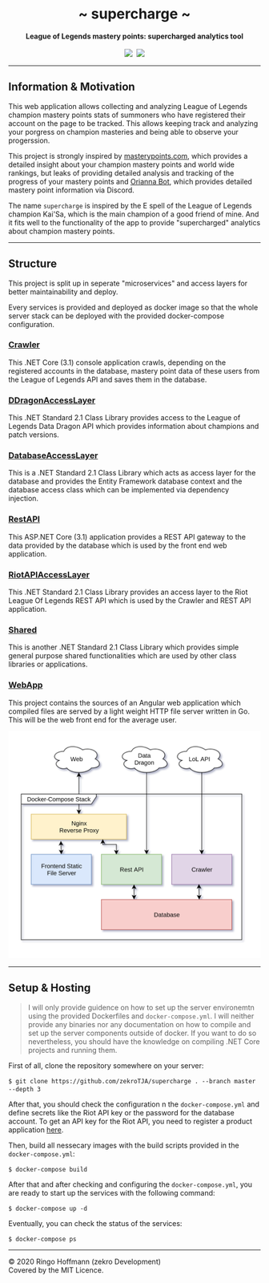 <div align="center">
     <!-- <img src="" width="400"/> -->
     <h1>~ supercharge ~</h1>
     <strong>League of Legends mastery points: supercharged analytics tool</strong><br/><br/>
     <a href="https://github.com/zekroTJA/supercharge/actions"><img src="https://img.shields.io/github/workflow/status/zekroTJA/supercharge/Docker%20Image%20CD.svg?logo=github&style=for-the-badge" height="30"/></a>&nbsp;
     <a href="https://zekro.de/discord"><img src="https://img.shields.io/discord/307084334198816769.svg?logo=discord&style=for-the-badge" height="30"/></a>
</div>

---

## Information & Motivation

This web application allows collecting and analyzing League of Legends champion mastery points stats of summoners who have registered their account on the page to be tracked. This allows keeping track and analyzing your porgress on champion masteries and being able to observe your progerssion.

This project is strongly inspired by [masterypoints.com](https://masterypoints.com), which provides a detailed insight about your champion mastery points and world wide rankings, but leaks of providing detailed analysis and tracking of the progress of your mastery points and [Orianna Bot](https://orianna.molenzwiebel.xyz), which provides detailed mastery point information via Discord.

The name `supercharge` is inspired by the E spell of the League of Legends champion Kai'Sa, which is the main champion of a good friend of mine. And it fits well to the functionality of the app to provide "supercharged" analytics about champion mastery points.

---

## Structure

This project is split up in seperate "microservices" and access layers for better maintainability and deploy.

Every services is provided and deployed as docker image so that the whole server stack can be deployed with the provided docker-compose configuration.

### [Crawler](Crawler)

This .NET Core (3.1) console application crawls, depending on the registered accounts in the database, mastery point data of these users from the League of Legends API and saves them in the database.

### [DDragonAccessLayer](DDragonAccessLayer)

This .NET Standard 2.1 Class Library provides access to the League of Legends Data Dragon API which provides information about champions and patch versions.

### [DatabaseAccessLayer](DatabaseAccessLayer)

This is a .NET Standard 2.1 Class Library which acts as access layer for the database and provides the Entity Framework database context and the database access class which can be implemented via dependency injection.

### [RestAPI](RestAPI)

This ASP.NET Core (3.1) application provides a REST API gateway to the data provided by the database which is used by the front end web application.

### [RiotAPIAccessLayer](RiotAPIAccessLayer)

This .NET Standard 2.1 Class Library provides an access layer to the Riot League Of Legends REST API which is used by the Crawler and REST API application.

### [Shared](Shared)

This is another .NET Standard 2.1 Class Library which provides simple general purpose shared functionalities which are used by other class libraries or applications.

### [WebApp](WebApp)

This project contains the sources of an Angular web application which compiled files are served by a light weight HTTP file server written in Go. This will be the web front end for the average user.

![](.github/media/deploy-structure.png)

---

## Setup & Hosting

> I will only provide guidence on how to set up the server environemtn using the provided Dockerfiles and `docker-compose.yml`. I will neither provide any binaries nor any documentation on how to compile and set up the server components outside of docker. If you want to do so nevertheless, you should have the knowledge on compiling .NET Core projects and running them.

First of all, clone the repository somewhere on your server:
```
$ git clone https://github.com/zekroTJA/supercharge . --branch master --depth 3
```

After that, you should check the configuration n the `docker-compose.yml` and define secrets like the Riot API key or the password for the database account. To get an API key for the Riot API, you need to register a product application [here](https://developer.riotgames.com/app-type).

Then, build all nessecary images with the build scripts provided in the `docker-compose.yml`:
```
$ docker-compose build
```

After that and after checking and configuring the `docker-compose.yml`, you are ready to start up the services with the following command:
```
$ docker-compose up -d
```

Eventually, you can check the status of the services:
```
$ docker-compose ps
```

---

© 2020 Ringo Hoffmann (zekro Development)  
Covered by the MIT Licence.
